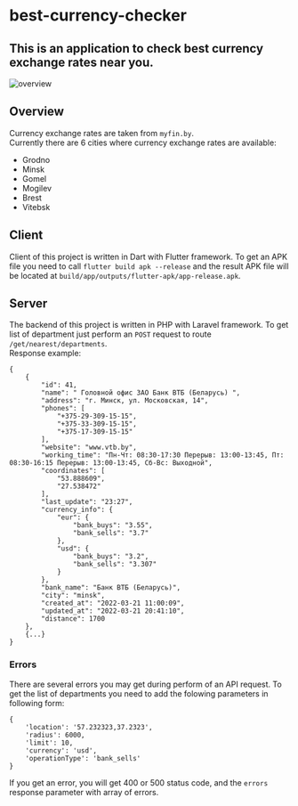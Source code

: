 # best-currency-checker
## This is an application to check best currency exchange rates near you.  
![overview](https://user-images.githubusercontent.com/37619684/159366424-86057707-baf9-40cf-bd2d-4fc5ce7e96c5.gif)
## Overview
Currency exchange rates are taken from ```myfin.by```.  
Currently there are 6 cities where currency exchange rates are available:  
- Grodno
- Minsk
- Gomel
- Mogilev
- Brest
- Vitebsk   
## Client  
Client of this project is written in Dart with Flutter framework. To get an APK file you need to call ```flutter build apk --release``` and the result APK file will be located at ```build/app/outputs/flutter-apk/app-release.apk```.  
## Server  
The backend of this project is written in PHP with Laravel framework. To get list of department just perform an ```POST``` request to route ```/get/nearest/departments```.  
Response example:  
```
{
    {
        "id": 41,
        "name": " Головной офис ЗАО Банк ВТБ (Беларусь) ",
        "address": "г. Минск, ул. Московская, 14",
        "phones": [
            "+375-29-309-15-15",
            "+375-33-309-15-15",
            "+375-17-309-15-15"
        ],
        "website": "www.vtb.by",
        "working_time": "Пн-Чт: 08:30-17:30 Перерыв: 13:00-13:45, Пт: 08:30-16:15 Перерыв: 13:00-13:45, Сб-Вс: Выходной",
        "coordinates": [
            "53.888609",
            "27.538472"
        ],
        "last_update": "23:27",
        "currency_info": {
            "eur": {
                "bank_buys": "3.55",
                "bank_sells": "3.7"
            },
            "usd": {
                "bank_buys": "3.2",
                "bank_sells": "3.307"
            }
        },
        "bank_name": "Банк ВТБ (Беларусь)",
        "city": "minsk",
        "created_at": "2022-03-21 11:00:09",
        "updated_at": "2022-03-21 20:41:10",
        "distance": 1700
    },
    {...}
}
```
### Errors
There are several errors you may get during perform of an API request. To get the list of departments you need to add the folowing parameters in following form:
```
{
    'location': '57.232323,37.2323',
    'radius': 6000,
    'limit': 10,
    'currency': 'usd',
    'operationType': 'bank_sells'
}
```  
If you get an error, you will get 400 or 500 status code, and the ```errors``` response parameter with array of errors.
